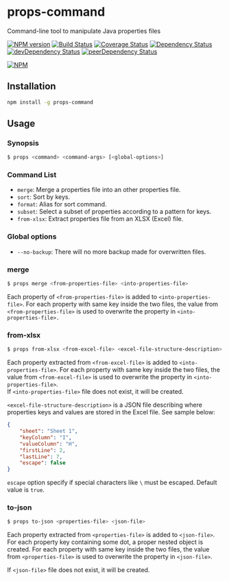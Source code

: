 # props-command
Command-line tool to manipulate Java properties files

[![NPM version][npm-image]][npm-url]
[![Build Status](https://travis-ci.org/slemarchand/props-command.svg?branch=master)](https://travis-ci.org/slemarchand/props-command)
[![Coverage Status](https://coveralls.io/repos/github/slemarchand/props-command/badge.svg?branch=master)](https://coveralls.io/github/slemarchand/props-command?branch=master)
[![Dependency Status][david-image]][david-url] 
[![devDependency Status][david-dev-image]][david-dev-url] 
[![peerDependency Status][david-peer-image]][david-peer-url]  

[![NPM][nodei-image]][nodei-url]

## Installation

```bash
npm install -g props-command
```

## Usage

### Synopsis

```bash
$ props <command> <command-args> [<global-options>]
``` 

### Command List

* `merge`: Merge a properties file into an other properties file.  
* `sort`: Sort by keys.  
* `format`: Alias for sort command.  
* `subset`: Select a subset of properties according to a pattern for keys.  
* `from-xlsx`: Extract properties file from an XLSX (Excel) file.  

### Global options

* `--no-backup`: There will no more backup made for overwritten files.

### merge

```bash
$ props merge <from-properties-file> <into-properties-file>
```                   
                                                                            
Each property of `<from-properties-file>` is added to `<into-properties-file>`. For each property with same key inside the two files, the value from `<from-properties-file>` is used to overwrite the property in `<into-properties-file>.`                                                                        

### from-xlsx

```bash
$ props from-xlsx <from-excel-file> <excel-file-structure-description> <into-properties-file>
```                                                             
                                                                            
Each property extracted from `<from-excel-file>` is added to `<into-properties-file>`. For each property with same key inside the two files, the value from `<from-excel-file>` is used to overwrite the property in `<into-properties-file>`.                                                                        
If `<into-properties-file>` file does not exist, it will be created.            
                                                                            
`<excel-file-structure-description>` is a JSON file describing where properties keys and values are stored in the Excel file. See sample below:               
                                                                            
```json
{
	"sheet": "Sheet 1",
	"keyColumn": "I",
	"valueColumn": "H",
	"firstLine": 2,
	"lastLine": 7,
	"escape": false
}
 ```
`escape` option specify if special characters like `\` must be escaped. Default value is `true`.


### to-json

```bash
$ props to-json <properties-file> <json-file>
```                   
          	                                                                      
Each property extracted from `<properties-file>` is added to `<json-file>`. For each property key containing some dot, a proper nested object is created. For each property with same key inside the two files, the value from `<properties-file>` is used to overwrite the property in `<json-file>`.

If `<json-file>` file does not exist, it will be created.

[npm-url]: https://www.npmjs.com/package/props-command
[npm-image]: https://img.shields.io/npm/v/props-command.svg

[david-url]: https://david-dm.org/slemarchand/props-command
[david-image]: https://img.shields.io/david/slemarchand/props-command.svg
[david-dev-url]: https://david-dm.org/slemarchand/props-command#info=devDependencies
[david-dev-image]: https://david-dm.org/slemarchand/props-command/dev-status.svg
[david-peer-url]: https://david-dm.org/slemarchand/props-command#info=peerDependencies
[david-peer-image]: https://david-dm.org/slemarchand/props-command/peer-status.svg

[nodei-image]: https://nodei.co/npm/props-command.png
[nodei-url]: https://www.npmjs.com/package/props-command
